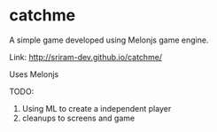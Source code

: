 catchme
=======

A simple game developed using Melonjs game engine. 

Link: http://sriram-dev.github.io/catchme/

Uses Melonjs

TODO:
1) Using ML to create a independent player
2) cleanups to screens and game
